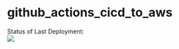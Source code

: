 # github_actions_cicd_to_aws

Status of Last Deployment:<br>
<img src="https://github.com/obid13/github_actions_cicd_to_aws/workflows/ github_actions_cicd_to_aws/badge.svg?branch=master"><br>
